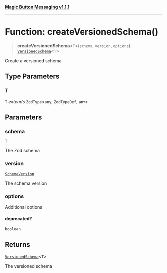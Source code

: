 [**Magic Button Messaging v1.1.1**](../README.md)

***

# Function: createVersionedSchema()

> **createVersionedSchema**\<`T`\>(`schema`, `version`, `options`): [`VersionedSchema`](../interfaces/VersionedSchema.md)\<`T`\>

Create a versioned schema

## Type Parameters

### T

`T` *extends* `ZodType`\<`any`, `ZodTypeDef`, `any`\>

## Parameters

### schema

`T`

The Zod schema

### version

[`SchemaVersion`](../interfaces/SchemaVersion.md)

The schema version

### options

Additional options

#### deprecated?

`boolean`

## Returns

[`VersionedSchema`](../interfaces/VersionedSchema.md)\<`T`\>

The versioned schema
